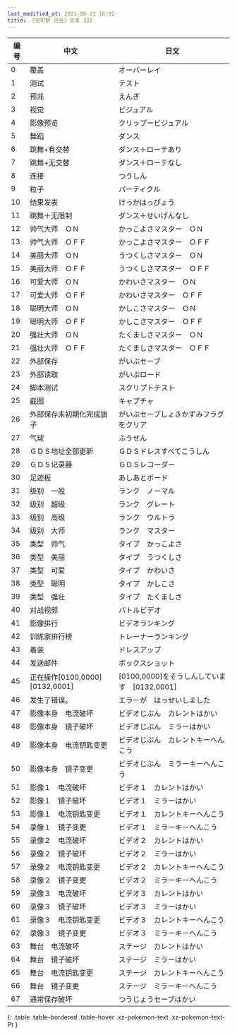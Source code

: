 ```yaml
---
last_modified_at: 2021-08-21 16:02
title: 《宝可梦 白金》文本 331
---
```

| 编号 | 中文 | 日文 |
| ---- | ---- | ---- |
| 0 | 覆盖 | オーバーレイ |
| 1 | 测试 | テスト |
| 2 | 预兆 | えんぎ |
| 3 | 视觉 | ビジュアル |
| 4 | 影像预览 | クリップービジュアル |
| 5 | 舞蹈 | ダンス |
| 6 | 跳舞+有交替 | ダンス＋ローテあり |
| 7 | 跳舞+无交替 | ダンス＋ローテなし |
| 8 | 连接 | つうしん |
| 9 | 粒子 | パーティクル |
| 10 | 结果发表 | けっかはっぴょう |
| 11 | 跳舞＋无限制 | ダンス＋せいげんなし |
| 12 | 帅气大师　ＯＮ | かっこよさマスター　ＯＮ |
| 13 | 帅气大师　ＯＦＦ | かっこよさマスター　ＯＦＦ |
| 14 | 美丽大师　ＯＮ | うつくしさマスター　ＯＮ |
| 15 | 美丽大师　ＯＦＦ | うつくしさマスター　ＯＦＦ |
| 16 | 可爱大师　ＯＮ | かわいさマスター　ＯＮ |
| 17 | 可爱大师　ＯＦＦ | かわいさマスター　ＯＦＦ |
| 18 | 聪明大师　ＯＮ | かしこさマスター　ＯＮ |
| 19 | 聪明大师　ＯＦＦ | かしこさマスター　ＯＦＦ |
| 20 | 强壮大师　ＯＮ | たくましさマスター　ＯＮ |
| 21 | 强壮大师　ＯＦＦ | たくましさマスター　ＯＦＦ |
| 22 | 外部保存 | がいぶセーブ |
| 23 | 外部读取 | がいぶロード |
| 24 | 脚本测试 | スクリプトテスト |
| 25 | 截图 | キャプチャ |
| 26 | 外部保存未初期化完成旗子 | がいぶセーブしょきかずみフラグをクリア |
| 27 | 气球 | ふうせん |
| 28 | ＧＤＳ地址全部更新 | ＧＤＳドレスすべてこうしん |
| 29 | ＧＤＳ记录器 | ＧＤＳレコーダー |
| 30 | 足迹板 | あしあとボード |
| 31 | 级别　一般 | ランク　ノーマル |
| 32 | 级别　超级 | ランク　グレート |
| 33 | 级别　高级 | ランク　ウルトラ |
| 34 | 级别　大师 | ランク　マスター |
| 35 | 类型　帅气 | タイプ　かっこよさ |
| 36 | 类型　美丽 | タイプ　うつくしさ |
| 37 | 类型　可爱 | タイプ　かわいさ |
| 38 | 类型　聪明 | タイプ　かしこさ |
| 39 | 类型　强壮 | タイプ　たくましさ |
| 40 | 对战视频 | バトルビデオ |
| 41 | 影像排行 | ビデオランキング |
| 42 | 训练家排行榜 | トレーナーランキング |
| 43 | 着装 | ドレスアップ |
| 44 | 发送邮件 | ボックスショット |
| 45 | 正在操作[0100,0000][0132,0001] | [0100,0000]をそうしんしています　[0132,0001] |
| 46 | 发生了错误。 | エラーが　はっせいしました |
| 47 | 影像本身　电流破坏 | ビデオじぶん　カレントはかい |
| 48 | 影像本身　镜子破坏 | ビデオじぶん　ミラーはかい |
| 49 | 影像本身　电流钥匙变更 | ビデオじぶん　カレントキーへんこう |
| 50 | 影像本身　镜子变更 | ビデオじぶん　ミラーキーへんこう |
| 51 | 影像１　电流破坏 | ビデオ１　カレントはかい |
| 52 | 影像１　镜子破坏 | ビデオ１　ミラーはかい |
| 53 | 影像１　电流钥匙变更 | ビデオ１　カレントキーへんこう |
| 54 | 录像１　镜子变更 | ビデオ１　ミラーキーへんこう |
| 55 | 录像２　电流破坏 | ビデオ２　カレントはかい |
| 56 | 录像２　镜子破坏 | ビデオ２　ミラーはかい |
| 57 | 录像２　电流钥匙变更 | ビデオ２　カレントキーへんこう |
| 58 | 录像２　镜子变更 | ビデオ２　ミラーキーへんこう |
| 59 | 录像３　电流破坏 | ビデオ３　カレントはかい |
| 60 | 录像３　镜子破坏 | ビデオ３　ミラーはかい |
| 61 | 录像３　电流钥匙变更 | ビデオ３　カレントキーへんこう |
| 62 | 录像３　镜子变更 | ビデオ３　ミラーキーへんこう |
| 63 | 舞台　电流破坏 | ステージ　カレントはかい |
| 64 | 舞台　镜子破坏 | ステージ　ミラーはかい |
| 65 | 舞台　电流钥匙变更 | ステージ　カレントキーへんこう |
| 66 | 舞台　镜子变更 | ステージ　ミラーキーへんこう |
| 67 | 通常保存破坏 | つうじょうセーブはかい |
{: .table .table-bordered .table-hover .xz-pokemon-text .xz-pokemon-text-Pt }